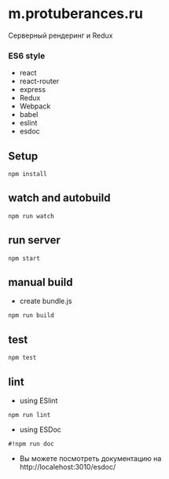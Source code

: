 # m.protuberances.ru #


Серверный рендеринг и Redux

### ES6 style ###

* react
* react-router
* express
* Redux
* Webpack
* babel
* eslint
* esdoc

## Setup
```
npm install
```
## watch and autobuild
```
npm run watch
```
## run server
```
npm start
```
## manual build
* create bundle.js
```
npm run build
```
## test 

```
npm test
```
## lint
* using ESlint

```
npm run lint
```
* using ESDoc
```
#!npm run doc
```

* Вы можете посмотреть документацию на http://localehost:3010/esdoc/